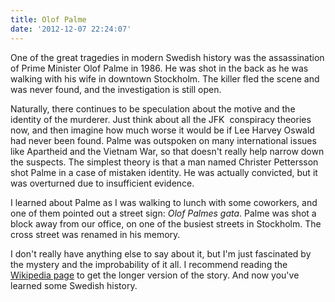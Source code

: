 ```yaml
---
title: Olof Palme
date: '2012-12-07 22:24:07'
---
```



One of the great tragedies in modern Swedish history was the assassination of Prime Minister Olof Palme in 1986. He was shot in the back as he was walking with his wife in downtown Stockholm. The killer fled the scene and was never found, and the investigation is still open.

Naturally, there continues to be speculation about the motive and the identity of the murderer. Just think about all the JFK  conspiracy theories now, and then imagine how much worse it would be if Lee Harvey Oswald had never been found. Palme was outspoken on many international issues like Apartheid and the Vietnam War, so that doesn't really help narrow down the suspects. The simplest theory is that a man named Christer Pettersson shot Palme in a case of mistaken identity. He was actually convicted, but it was overturned due to insufficient evidence.

I learned about Palme as I was walking to lunch with some coworkers, and one of them pointed out a street sign: *Olof Palmes gata*. Palme was shot a block away from our office, on one of the busiest streets in Stockholm. The cross street was renamed in his memory.

I don't really have anything else to say about it, but I'm just fascinated by the mystery and the improbability of it all. I recommend reading the [Wikipedia page](http://en.wikipedia.org/wiki/Assassination_of_Olof_Palme) to get the longer version of the story. And now you've learned some Swedish history.


